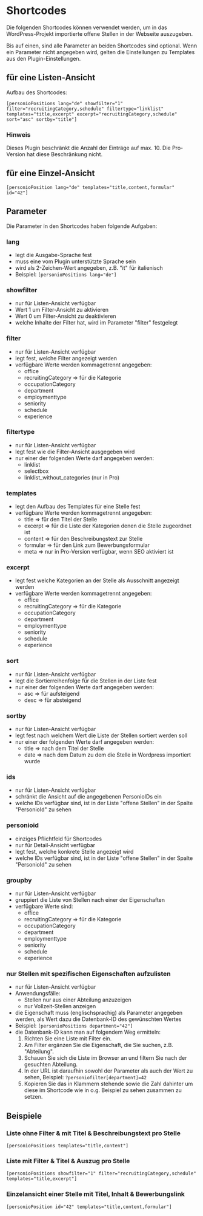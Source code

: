# Shortcodes

Die folgenden Shortcodes können verwendet werden, um in das WordPress-Projekt importierte offene Stellen in der Webseite auszugeben.

Bis auf einen, sind alle Parameter an beiden Shortcodes sind optional. Wenn ein Parameter nicht angegeben wird, gelten die Einstellungen zu Templates aus den Plugin-Einstellungen.

## für eine Listen-Ansicht

Aufbau des Shortcodes:

`[personioPositions lang="de" showfilter="1" filter="recruitingCategory,schedule" filtertype="linklist" templates="title,excerpt" excerpt="recruitingCategory,schedule" sort="asc" sortby="title"]`

### Hinweis

Dieses Plugin beschränkt die Anzahl der Einträge auf max. 10.
Die Pro-Version hat diese Beschränkung nicht.

## für eine Einzel-Ansicht

`[personioPosition lang="de" templates="title,content,formular" id="42"]`

## Parameter

Die Parameter in den Shortcodes haben folgende Aufgaben:

### lang

* legt die Ausgabe-Sprache fest
* muss eine vom Plugin unterstützte Sprache sein
* wird als 2-Zeichen-Wert angegeben, z.B. "it" für italienisch
* Beispiel:
  `[personioPositions lang="de"]`

### showfilter

* nur für Listen-Ansicht verfügbar
* Wert 1 um Filter-Ansicht zu aktivieren
* Wert 0 um Filter-Ansicht zu deaktivieren
* welche Inhalte der Filter hat, wird im Parameter "filter" festgelegt

### filter

* nur für Listen-Ansicht verfügbar
* legt fest, welche Filter angezeigt werden
* verfügbare Werte werden kommagetrennt angegeben:
  * office
  * recruitingCategory => für die Kategorie
  * occupationCategory
  * department
  * employmenttype
  * seniority
  * schedule
  * experience

### filtertype

* nur für Listen-Ansicht verfügbar
* legt fest wie die Filter-Ansicht ausgegeben wird
* nur einer der folgenden Werte darf angegeben werden:
  * linklist
  * selectbox
  * linklist_without_categories (nur in Pro)

### templates

* legt den Aufbau des Templates für eine Stelle fest
* verfügbare Werte werden kommagetrennt angegeben:
  * title => für den Titel der Stelle
  * excerpt => für die Liste der Kategorien denen die Stelle zugeordnet ist
  * content => für den Beschreibungstext zur Stelle
  * formular => für den Link zum Bewerbungsformular
  * meta => nur in Pro-Version verfügbar, wenn SEO aktiviert ist

### excerpt

* legt fest welche Kategorien an der Stelle als Ausschnitt angezeigt werden
* verfügbare Werte werden kommagetrennt angegeben:
  * office
  * recruitingCategory => für die Kategorie
  * occupationCategory
  * department
  * employmenttype
  * seniority
  * schedule
  * experience

### sort

* nur für Listen-Ansicht verfügbar
* legt die Sortierreihenfolge für die Stellen in der Liste fest
* nur einer der folgenden Werte darf angegeben werden:
  * asc => für aufsteigend
  * desc => für absteigend

### sortby

* nur für Listen-Ansicht verfügbar
* legt fest nach welchem Wert die Liste der Stellen sortiert werden soll
* nur einer der folgenden Werte darf angegeben werden:
  * title => nach dem Titel der Stelle
  * date => nach dem Datum zu dem die Stelle in Wordpress importiert wurde

### ids

* nur für Listen-Ansicht verfügbar
* schränkt die Ansicht auf die angegebenen PersonioIDs ein
* welche IDs verfügbar sind, ist in der Liste "offene Stellen" in der Spalte "PersonioId" zu sehen

### personioid

* einziges Pflichtfeld für Shortcodes
* nur für Detail-Ansicht verfügbar
* legt fest, welche konkrete Stelle angezeigt wird
* welche IDs verfügbar sind, ist in der Liste "offene Stellen" in der Spalte "PersonioId" zu sehen

### groupby

* nur für Listen-Ansicht verfügbar
* gruppiert die Liste von Stellen nach einer der Eigenschaften
* verfügbare Werte sind:
  * office
  * recruitingCategory => für die Kategorie
  * occupationCategory
  * department
  * employmenttype
  * seniority
  * schedule
  * experience

### nur Stellen mit spezifischen Eigenschaften aufzulisten

* nur für Listen-Ansicht verfügbar
* Anwendungsfälle: 
  * Stellen nur aus einer Abteilung anzuzeigen
  * nur Vollzeit-Stellen anzeigen
* die Eigenschaft muss (englischsprachig) als Parameter angegeben werden, als Wert dazu die Datenbank-ID des gewünschten Wertes
* Beispiel:
  `[personioPositions department="42"]`
* die Datenbank-ID kann man auf folgendem Weg ermitteln:
  1. Richten Sie eine Liste mit Filter ein.
  2. Am Filter ergänzen Sie die Eigenschaft, die Sie suchen, z.B. "Abteilung".
  3. Schauen Sie sich die Liste im Browser an und filtern Sie nach der gesuchten Abteilung.
  4. In der URL ist daraufhin sowohl der Parameter als auch der Wert zu sehen, Beispiel: `?personiofilter[department]=42`
  5. Kopieren Sie das in Klammern stehende sowie die Zahl dahinter um diese im Shortcode wie in o.g. Beispiel zu sehen zusammen zu setzen.

## Beispiele

### Liste ohne Filter & mit Titel & Beschreibungstext pro Stelle

`[personioPositions templates="title,content"]`

### Liste mit Filter & Titel & Auszug pro Stelle

`[personioPositions showfilter="1" filter="recruitingCategory,schedule" templates="title,excerpt"]`

### Einzelansicht einer Stelle mit Titel, Inhalt & Bewerbungslink

`[personioPosition id="42" templates="title,content,formular"]`